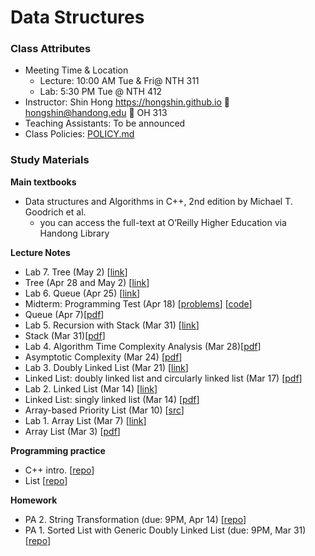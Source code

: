 # Data Structures #

### Class Attributes ###
* Meeting Time & Location
  - Lecture: 10:00 AM Tue & Fri@ NTH 311
  - Lab: 5:30 PM Tue @ NTH 412
* Instructor: Shin Hong https://hongshin.github.io :e-mail: hongshin@handong.edu :door: OH 313
* Teaching Assistants: To be announced
* Class Policies: [POLICY.md](POLICY.md)

### Study Materials ###

**Main textbooks**
* Data structures and Algorithms in C++, 2nd edition  by Michael T. Goodrich et al.
    - you can access the full-text at O’Reilly Higher Education via Handong Library

**Lecture Notes**
* Lab 7. Tree (May 2) [[link](https://github.com/hongshin/DataStructures/tree/lab7)]
* Tree (Apr 28 and May 2) [[link](note/tree.pdf)]
* Lab 6. Queue (Apr 25) [[link](https://github.com/hongshin/DataStructures/tree/lab6)]
* Midterm: Programming Test (Apr 18) [[problems](note/midterm1.pdf)] [[code](note/midterm.zip)]
* Queue (Apr 7)[[pdf](note/queue.pdf)]
* Lab 5. Recursion with Stack (Mar 31) [[link](https://github.com/hongshin/DataStructures/tree/lab5)]
* Stack (Mar 31)[[pdf](note/stack.pdf)]
* Lab 4. Algorithm Time Complexity Analysis (Mar 28)[[pdf](note/lab4.pdf)]
* Asymptotic Complexity (Mar 24) [[pdf](note/asymptotic+complexity.pdf)]
* Lab 3. Doubly Linked List (Mar 21) [[link](https://github.com/hongshin/DataStructures/tree/lab3)]
* Linked List: doubly linked list and circularly linked list (Mar 17) [[pdf](note/linkedlist.pdf)]
* Lab 2. Linked List (Mar 14) [[link](https://github.com/hongshin/DataStructures/tree/lab2)]
* Linked List: singly linked list (Mar 14) [[pdf](note/linkedlist.pdf)]
* Array-based Priority List (Mar 10) [[src](https://github.com/hongshin/DataStructures/tree/list)]
* Lab 1. Array List (Mar 7) [[link](https://github.com/hongshin/DataStructures/tree/lab1)]
* Array List (Mar 3) [[pdf](note/arraylist.pdf)]

**Programming practice**
- C++ intro. [[repo](https://github.com/hongshin/DataStructures/tree/cpp)]
- List [[repo](https://github.com/hongshin/DataStructures/tree/list)]

**Homework**
 - PA 2. String Transformation (due: 9PM, Apr 14) [[repo](https://github.com/hongshin/DataStructures/tree/pa2)]
 - PA 1. Sorted List with Generic Doubly Linked List (due: 9PM, Mar 31) [[repo](https://github.com/hongshin/DataStructures/tree/pa1)]
 
